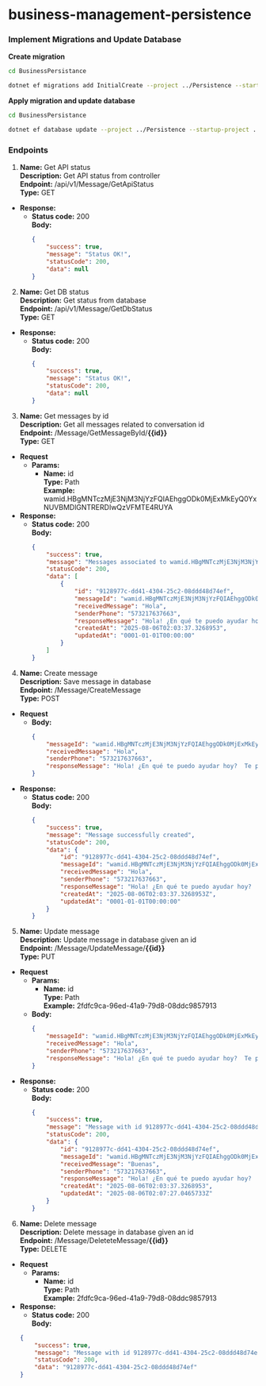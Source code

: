 # business-management-persistence

### Implement Migrations and Update Database

**Create migration**

```bash
cd BusinessPersistance

dotnet ef migrations add InitialCreate --project ../Persistence --startup-project .
```

**Apply migration and update database**

```bash
cd BusinessPersistance

dotnet ef database update --project ../Persistence --startup-project .
```


### Endpoints

1. **Name:** Get API status  
**Description:** Get API status from controller  
**Endpoint:** /api/v1/Message/GetApiStatus  
**Type:** GET
- **Response:**
    - **Status code:** 200  
        **Body:**
        ```json
        {
            "success": true,
            "message": "Status OK!",
            "statusCode": 200,
            "data": null
        }
        ```


2. **Name:** Get DB status  
**Description:** Get status from database  
**Endpoint:** /api/v1/Message/GetDbStatus  
**Type:** GET
- **Response:**
    - **Status code:** 200  
        **Body:**
        ```json
        {
            "success": true,
            "message": "Status OK!",
            "statusCode": 200,
            "data": null
        }
        ```

3. **Name:** Get messages by id  
**Description:** Get all messages related to conversation id  
**Endpoint:** /Message/GetMessageById/**{{id}}**  
**Type:** GET
- **Request**
    - **Params:**
        - **Name:** id  
            **Type:** Path  
            **Example:** wamid.HBgMNTczMjE3NjM3NjYzFQIAEhggODk0MjExMkEyQ0YxNUVBMDlGNTRERDIwQzVFMTE4RUYA
- **Response:**
    - **Status code:** 200  
        **Body:**
        ```json
        {
            "success": true,
            "message": "Messages associated to wamid.HBgMNTczMjE3NjM3NjYzFQIAEhggODk0MjExMkEyQ0YxNUVBMDlGNTRERDIwQzVFMTE4RUYB successfully retrieved",
            "statusCode": 200,
            "data": [
                {
                    "id": "9128977c-dd41-4304-25c2-08ddd48d74ef",
                    "messageId": "wamid.HBgMNTczMjE3NjM3NjYzFQIAEhggODk0MjExMkEyQ0YxNUVBMDlGNTRERDIwQzVFMTE4RUYB",
                    "receivedMessage": "Hola",
                    "senderPhone": "573217637663",
                    "responseMessage": "Hola! ¿En qué te puedo ayudar hoy?  Te puedo mostrar nuestro catálogo de productos o responder cualquier pregunta que tengas.",
                    "createdAt": "2025-08-06T02:03:37.3268953",
                    "updatedAt": "0001-01-01T00:00:00"
                }
            ]
        }
        ```


4. **Name:** Create message  
**Description:** Save message in database  
**Endpoint:** /Message/CreateMessage  
**Type:** POST
- **Request**
    - **Body:**
        ```json
        {
            "messageId": "wamid.HBgMNTczMjE3NjM3NjYzFQIAEhggODk0MjExMkEyQ0YxNUVBMDlGNTRERDIwQzVFMTE4RUYA",
            "receivedMessage": "Hola",
            "senderPhone": "573217637663",
            "responseMessage": "Hola! ¿En qué te puedo ayudar hoy?  Te puedo mostrar nuestro catálogo de productos o responder cualquier pregunta que tengas."
        }
        ```
- **Response:**
    - **Status code:** 200  
        **Body:**
        ```json
        {
            "success": true,
            "message": "Message successfully created",
            "statusCode": 200,
            "data": {
                "id": "9128977c-dd41-4304-25c2-08ddd48d74ef",
                "messageId": "wamid.HBgMNTczMjE3NjM3NjYzFQIAEhggODk0MjExMkEyQ0YxNUVBMDlGNTRERDIwQzVFMTE4RUYB",
                "receivedMessage": "Hola",
                "senderPhone": "573217637663",
                "responseMessage": "Hola! ¿En qué te puedo ayudar hoy?  Te puedo mostrar nuestro catálogo de productos o responder cualquier pregunta que tengas.",
                "createdAt": "2025-08-06T02:03:37.3268953Z",
                "updatedAt": "0001-01-01T00:00:00"
            }
        }
        ```


5. **Name:** Update message  
**Description:** Update message in database given an id  
**Endpoint:** /Message/UpdateMessage/**{{id}}**  
**Type:** PUT
- **Request**
    - **Params:**
        - **Name:** id  
            **Type:** Path  
            **Example:** 2fdfc9ca-96ed-41a9-79d8-08ddc9857913  
    - **Body:**
        ```json
        {
            "messageId": "wamid.HBgMNTczMjE3NjM3NjYzFQIAEhggODk0MjExMkEyQ0YxNUVBMDlGNTRERDIwQzVFMTE4RUYA",
            "receivedMessage": "Hola",
            "senderPhone": "573217637663",
            "responseMessage": "Hola! ¿En qué te puedo ayudar hoy?  Te puedo mostrar nuestro catálogo de productos o responder cualquier pregunta que tengas."
        }
        ```
- **Response:**
    - **Status code:** 200  
        **Body:**
        ```json
        {
            "success": true,
            "message": "Message with id 9128977c-dd41-4304-25c2-08ddd48d74ef successfully updated",
            "statusCode": 200,
            "data": {
                "id": "9128977c-dd41-4304-25c2-08ddd48d74ef",
                "messageId": "wamid.HBgMNTczMjE3NjM3NjYzFQIAEhggODk0MjExMkEyQ0YxNUVBMDlGNTRERDIwQzVFMTE4RUYB",
                "receivedMessage": "Buenas",
                "senderPhone": "573217637663",
                "responseMessage": "Hola! ¿En qué te puedo ayudar hoy?  Te puedo mostrar nuestro catálogo de productos o responder cualquier pregunta que tengas.",
                "createdAt": "2025-08-06T02:03:37.3268953",
                "updatedAt": "2025-08-06T02:07:27.0465733Z"
            }
        }
        ```


6. **Name:** Delete message  
**Description:** Delete message in database given an id  
**Endpoint:** /Message/DeleteteMessage/**{{id}}**  
**Type:** DELETE
- **Request**
    - **Params:**
        - **Name:** id  
            **Type:** Path  
            **Example:** 2fdfc9ca-96ed-41a9-79d8-08ddc9857913
- **Response:**
    - **Status code:** 200  
    **Body:**
    ```json
    {
        "success": true,
        "message": "Message with id 9128977c-dd41-4304-25c2-08ddd48d74ef successfully deleted",
        "statusCode": 200,
        "data": "9128977c-dd41-4304-25c2-08ddd48d74ef"
    }
    ```